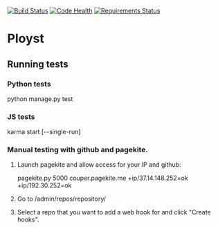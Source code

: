 [![Build Status](https://travis-ci.org/pretenders/ployst.svg?branch=develop)](https://travis-ci.org/pretenders/ployst)
[![Code Health](https://landscape.io/github/pretenders/ployst/develop/landscape.svg)](https://landscape.io/github/pretenders/ployst/develop)
[![Requirements Status](https://requires.io/github/pretenders/ployst/requirements.svg?branch=develop)](https://requires.io/github/pretenders/ployst/requirements/?branch=develop)

# Ployst


## Running tests


### Python tests

python manage.py test

### JS tests

karma start [--single-run]


### Manual testing with github and pagekite.

1. Launch pagekite and allow access for your IP and github:

    pagekite.py 5000 couper.pagekite.me +ip/37.14.148.252=ok +ip/192.30.252=ok

2. Go to /admin/repos/repository/
3. Select a repo that you want to add a web hook for and click "Create hooks".

